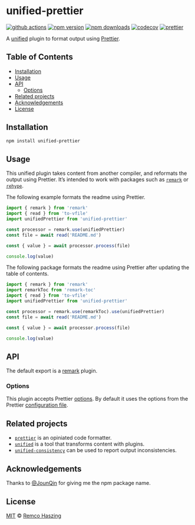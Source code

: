 # unified-prettier

[![github actions](https://github.com/remcohaszing/unified-prettier/actions/workflows/ci.yaml/badge.svg)](https://github.com/remcohaszing/unified-prettier/actions/workflows/ci.yaml)
[![npm version](https://img.shields.io/npm/v/unified-prettier)](https://www.npmjs.com/package/unified-prettier)
[![npm downloads](https://img.shields.io/npm/dm/unified-prettier)](https://www.npmjs.com/package/unified-prettier)
[![codecov](https://codecov.io/gh/remcohaszing/unified-prettier/branch/main/graph/badge.svg)](https://codecov.io/gh/remcohaszing/unified-prettier)
[![prettier](https://img.shields.io/badge/code_style-prettier-ff69b4.svg)](https://prettier.io)

A [unified](https://unifiedjs.com) plugin to format output using [Prettier](https://prettier.io/).

## Table of Contents

- [Installation](#installation)
- [Usage](#usage)
- [API](#api)
  - [Options](#options)
- [Related projects](#related-projects)
- [Acknowledgements](#acknowledgements)
- [License](#license)

## Installation

```sh
npm install unified-prettier
```

## Usage

This unified plugin takes content from another compiler, and reformats the output using Prettier.
It’s intended to work with packages such as [`remark`](https://github.com/remarkjs/remark) or
[`rehype`](https://github.com/rehypejs/rehype).

The following example formats the readme using Prettier.

```js
import { remark } from 'remark'
import { read } from 'to-vfile'
import unifiedPrettier from 'unified-prettier'

const processor = remark.use(unifiedPrettier)
const file = await read('README.md')

const { value } = await processor.process(file)

console.log(value)
```

The following package formats the readme using Prettier after updating the table of contents.

```js
import { remark } from 'remark'
import remarkToc from 'remark-toc'
import { read } from 'to-vfile'
import unifiedPrettier from 'unified-prettier'

const processor = remark.use(remarkToc).use(unifiedPrettier)
const file = await read('README.md')

const { value } = await processor.process(file)

console.log(value)
```

## API

The default export is a [remark](https://remark.js.org) plugin.

### Options

This plugin accepts Prettier [options](https://prettier.io/docs/en/options.html). By default it uses
the options from the Prettier [configuration file](https://prettier.io/docs/en/configuration.html).

## Related projects

- [`prettier`](https://prettier.io) is an opiniated code formatter.
- [`unified`](https://unifiedjs.com) is a tool that transforms content with plugins.
- [`unified-consistency`](https://github.com/remcohaszing/unified-consistency) can be used to report
  output inconsistencies.

## Acknowledgements

Thanks to [@JounQin](https://github.com/JounQin) for giving me the npm package name.

## License

[MIT](LICENSE.md) © [Remco Haszing](https://github.com/remcohaszing)
